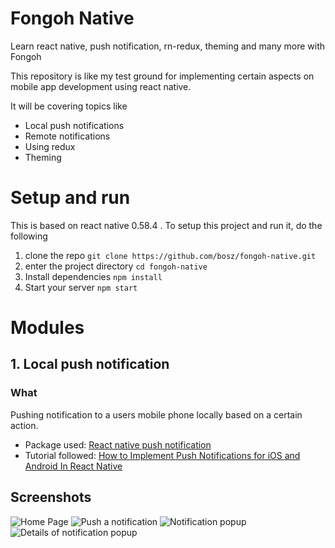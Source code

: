 # Fongoh Native
Learn react native, push notification, rn-redux, theming and many more with Fongoh

This repository is like my test ground for implementing certain aspects on mobile app development using react native. 

It will be covering topics like
- Local push notifications
- Remote notifications
- Using redux
- Theming

# Setup and run
This is based on react native 0.58.4 . To setup this project and run it, do the following
1. clone the repo `git clone https://github.com/bosz/fongoh-native.git`
2. enter the project directory `cd fongoh-native`
3. Install dependencies `npm install`
4. Start your server `npm start`


# Modules
## 1. Local push notification
### What
Pushing notification to a users mobile phone locally based on a certain action. 
- Package used: [React native push notification](https://github.com/zo0r/react-native-push-notification)
- Tutorial followed: [How to Implement Push Notifications for iOS and Android In React Native](https://apiko.com/blog/react-native-push-notifications/)

## Screenshots
![Home Page](res/screenshots/Home-page.png?raw=true "Home page")
![Push a notification](res/screenshots/Submitting-a-notification.png?raw=true "Push a notification")
![Notification popup](res/screenshots/Notification.png?raw=true "Notification popup")
![Details of notification popup](res/screenshots/Detailed-notification.png?raw=true "Detailed Notification")
